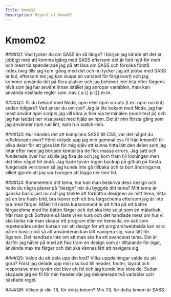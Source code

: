 ```yaml
---
Title: Kmom02
Description: Report of kmom02
---
```


Kmom02
================================

####Q1: Vad tycker du om SASS än så länge?
I början jag kände att det är jobbigt med att komma igång med SASS eftersom det är helt nytt för moh och mest tid spenderade jag på att läsa om SASS och försöka förstå index.twig tills jag kom igång med det och nu tycker jag att jobba med SASS är kul, eftersom tex jag kan skapa en variabel för färg(svart) och jag kommer använda det på flera platser och jag behöver inte leta efter färgens nivå som jag har använt innan istället jag anropar variablen, man kan använda nästlade regler som  .nav { a {} p {}} m.m.  

####Q2: Är du bekant med Node, npm eller npm scripts (t.ex. npm run lint) sedan tidigare? Vad anser du om det?
Jag är lite bekant med Node, jag har mest använt npm scripts jag vill köra js filer via terminalen (node test.js) och jag har laddat ner visa paket med hjälp av npm. Det är min första gång som jag använder npm run lint, npm run watch-min.

####Q3: Hur kändes det att kompilera SASS till CSS, var det något du reflekterade över?
Först delade upp jag min gammal css fil från kmom01 till olika delar för att göra lätt för mig själv att kunna hitta lätt den delen som jag letar efter men jag började kompilera de fick massa errors. Jag satt och funderade över hur skulle jag fixa de och jag kom fram till lösningen men det blev något fel ändå. Jag hade tyvärr ingen backup på github på första fungerade versionen så jag kunde inte gå tillbaka och ta bort ändringarna, vilket gjorde att jag var tvungen att lägga ner mer tid.

####Q4: Kommentera ditt tema, hur kan man beskriva dess design och hade du några planer på “design” när du byggde ditt tema?
Mitt tema är ganska basic just nu och jag tänkte att förbättra designen av mitt tema, hitta på en bra flash-bild, bra ikoner och ett bra färgschema eftersom jag är inte bra med färger. Målet till nästa kursmoment är att hitta på ett bättre färgscehma med lite bättre färger och det ska inte se ut som en målarbok. När man gick Software så läste vi en kurs och det handlade mest om hur vi ska tänka när man skapar ett program eller en hemsida, en sak som repeterades under kursen var att design för ett program/webbsida kan vara på en basic nivå så att använderan kan lätt navigera sig, vara lätt för ögonen. Det handlade inte om att man ska ha ett avancerat tema. Det är darför jag håller på med att fixa fram en design som är tilltalande för ögat, änvända max tre färger och det ska kännas lätt att navigera sig.

####Q5: Valde du att dela upp din kod? Vilka uppdelningar valde du att göra?
Först jag delade upp min css kod till header, footer, layout och responsive men tyvärr det blev ett fel och jag kunde inte köra de. Sedan skapade jag en fil för min header där jag deklarerade två variabler och nästlade regel.

####Q6: Vilken är din TIL för detta kmom?
Min TIL för detta kmom är SASS.

